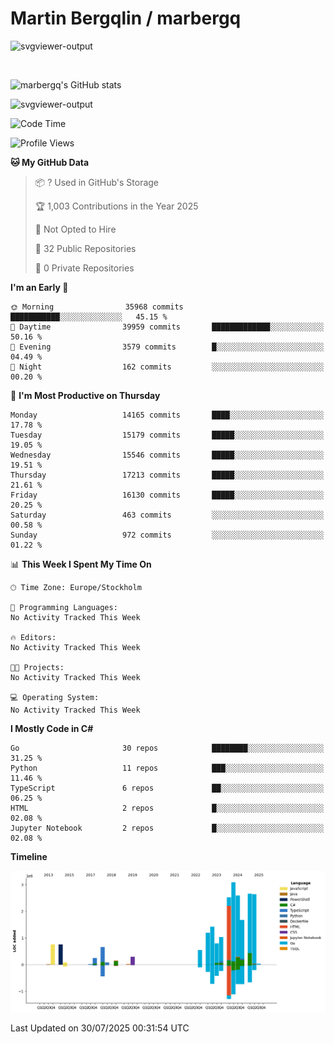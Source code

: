 # Martin Bergqlin / marbergq

![svgviewer-output](https://user-images.githubusercontent.com/2405410/206014777-22d41ecb-c24f-421d-b7d9-bba2cb5bb0de.svg)

<br>

<!--- [![Martin's Week](https://github-readme-stats.vercel.app/api/wakatime?username=marbergq&theme=dark)](https://github.com/anuraghazra/github-readme-stats) -->

![marbergq's GitHub stats](https://github-readme-stats.vercel.app/api?username=marbergq&count_private=true&show_icons=true)

![svgviewer-output](https://wakatime.com/badge/user/3f0a2069-6683-4e19-9a4a-7d21ea815067.svg)

<!--START_SECTION:waka-->
![Code Time](http://img.shields.io/badge/Code%20Time-5%2C238%20hrs%2030%20mins-blue)

![Profile Views](http://img.shields.io/badge/Profile%20Views-0-blue)

**🐱 My GitHub Data** 

> 📦 ? Used in GitHub's Storage 
 > 
> 🏆 1,003 Contributions in the Year 2025
 > 
> 🚫 Not Opted to Hire
 > 
> 📜 32 Public Repositories 
 > 
> 🔑 0 Private Repositories 
 > 
**I'm an Early 🐤** 

```text
🌞 Morning                35968 commits       ███████████░░░░░░░░░░░░░░   45.15 % 
🌆 Daytime                39959 commits       █████████████░░░░░░░░░░░░   50.16 % 
🌃 Evening                3579 commits        █░░░░░░░░░░░░░░░░░░░░░░░░   04.49 % 
🌙 Night                  162 commits         ░░░░░░░░░░░░░░░░░░░░░░░░░   00.20 % 
```
📅 **I'm Most Productive on Thursday** 

```text
Monday                   14165 commits       ████░░░░░░░░░░░░░░░░░░░░░   17.78 % 
Tuesday                  15179 commits       █████░░░░░░░░░░░░░░░░░░░░   19.05 % 
Wednesday                15546 commits       █████░░░░░░░░░░░░░░░░░░░░   19.51 % 
Thursday                 17213 commits       █████░░░░░░░░░░░░░░░░░░░░   21.61 % 
Friday                   16130 commits       █████░░░░░░░░░░░░░░░░░░░░   20.25 % 
Saturday                 463 commits         ░░░░░░░░░░░░░░░░░░░░░░░░░   00.58 % 
Sunday                   972 commits         ░░░░░░░░░░░░░░░░░░░░░░░░░   01.22 % 
```


📊 **This Week I Spent My Time On** 

```text
🕑︎ Time Zone: Europe/Stockholm

💬 Programming Languages: 
No Activity Tracked This Week

🔥 Editors: 
No Activity Tracked This Week

🐱‍💻 Projects: 
No Activity Tracked This Week

💻 Operating System: 
No Activity Tracked This Week
```

**I Mostly Code in C#** 

```text
Go                       30 repos            ████████░░░░░░░░░░░░░░░░░   31.25 % 
Python                   11 repos            ███░░░░░░░░░░░░░░░░░░░░░░   11.46 % 
TypeScript               6 repos             ██░░░░░░░░░░░░░░░░░░░░░░░   06.25 % 
HTML                     2 repos             █░░░░░░░░░░░░░░░░░░░░░░░░   02.08 % 
Jupyter Notebook         2 repos             █░░░░░░░░░░░░░░░░░░░░░░░░   02.08 % 
```



**Timeline**

![Lines of Code chart](https://raw.githubusercontent.com/marbergq/marbergq/main/assets/bar_graph.png)


 Last Updated on 30/07/2025 00:31:54 UTC
<!--END_SECTION:waka-->
